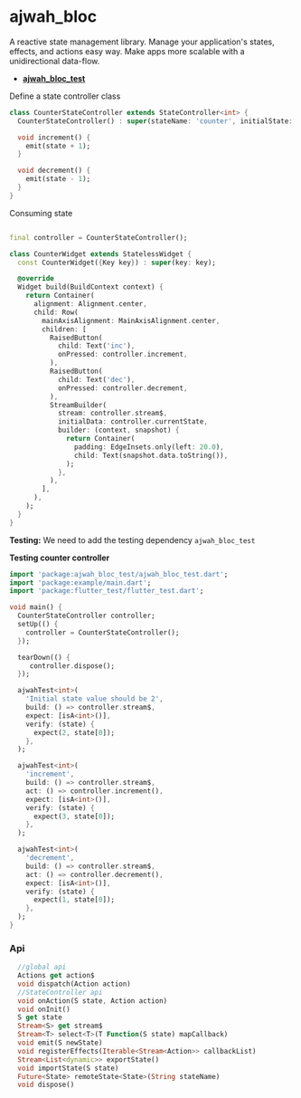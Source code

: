 # ajwah_bloc

A reactive state management library. Manage your application's states, effects, and actions easy way.
Make apps more scalable with a unidirectional data-flow.

- **[ajwah_bloc_test](https://pub.dev/packages/ajwah_bloc_test)**

Define a state controller class

```dart
class CounterStateController extends StateController<int> {
  CounterStateController() : super(stateName: 'counter', initialState: 2);

  void increment() {
    emit(state + 1);
  }

  void decrement() {
    emit(state - 1);
  }
}

```

Consuming state

```dart

final controller = CounterStateController();

class CounterWidget extends StatelessWidget {
  const CounterWidget({Key key}) : super(key: key);

  @override
  Widget build(BuildContext context) {
    return Container(
      alignment: Alignment.center,
      child: Row(
        mainAxisAlignment: MainAxisAlignment.center,
        children: [
          RaisedButton(
            child: Text('inc'),
            onPressed: controller.increment,
          ),
          RaisedButton(
            child: Text('dec'),
            onPressed: controller.decrement,
          ),
          StreamBuilder(
            stream: controller.stream$,
            initialData: controller.currentState,
            builder: (context, snapshot) {
              return Container(
                padding: EdgeInsets.only(left: 20.0),
                child: Text(snapshot.data.toString()),
              );
            },
          ),
        ],
      ),
    );
  }
}

```

**Testing:** We need to add the testing dependency `ajwah_bloc_test`

**Testing counter controller**

```dart
import 'package:ajwah_bloc_test/ajwah_bloc_test.dart';
import 'package:example/main.dart';
import 'package:flutter_test/flutter_test.dart';

void main() {
  CounterStateController controller;
  setUp(() {
    controller = CounterStateController();
  });

  tearDown(() {
     controller.dispose();
  });

  ajwahTest<int>(
    'Initial state value should be 2',
    build: () => controller.stream$,
    expect: [isA<int>()],
    verify: (state) {
      expect(2, state[0]);
    },
  );

  ajwahTest<int>(
    'increment',
    build: () => controller.stream$,
    act: () => controller.increment(),
    expect: [isA<int>()],
    verify: (state) {
      expect(3, state[0]);
    },
  );

  ajwahTest<int>(
    'decrement',
    build: () => controller.stream$,
    act: () => controller.decrement(),
    expect: [isA<int>()],
    verify: (state) {
      expect(1, state[0]);
    },
  );
}

```

### Api

```dart
  //global api
  Actions get action$
  void dispatch(Action action)
  //StateController api
  void onAction(S state, Action action)
  void onInit()
  S get state
  Stream<S> get stream$
  Stream<T> select<T>(T Function(S state) mapCallback)
  void emit(S newState)
  void registerEffects(Iterable<Stream<Action>> callbackList)
  Stream<List<dynamic>> exportState()
  void importState(S state)
  Future<State> remoteState<State>(String stateName)
  void dispose()
```

